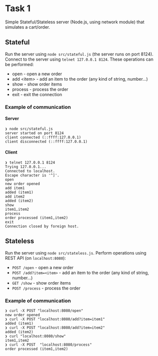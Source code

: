 # Task 1
Simple Stateful/Stateless server (Node.js, using network module) that simulates a cart/order.

## Stateful
Run the server using `node src/stateful.js` (the server runs on port 8124). Connect to the server using `telnet 127.0.0.1 8124`. These operations can be performed:

* open - open a new order
* add \<item> - add an item to the order (any kind of string, number...)
* show - show order items
* process - process the order
* exit - exit the connection

### Example of communication
#### Server
```
❯ node src/stateful.js
server started on port 8124
client connected (::ffff:127.0.0.1)
client disconnected (::ffff:127.0.0.1)
```
#### Client
```
❯ telnet 127.0.0.1 8124
Trying 127.0.0.1...
Connected to localhost.
Escape character is '^]'.
open
new order opened
add item1
added (item1)
add item2
added (item2)
show
item1,item2
process
order processed (item1,item2)
exit
Connection closed by foreign host.
```

## Stateless
Run the server using ```node src/stateless.js```. Perform operations using REST API (on `localhost:8080`):
* `POST /open` - open a new order
* `POST /add?item=<item>` - add an item to the order (any kind of string, number...)
* `GET /show` - show order items
* `POST /process` - process the order

### Example of communication
```
❯ curl -X POST "localhost:8080/open"
new order opened
❯ curl -X POST "localhost:8080/add?item=item1"
added (item1)
❯ curl -X POST "localhost:8080/add?item=item2"
added (item2)
❯ curl "localhost:8080/show"
item1,item2
❯ curl -X POST  "localhost:8080/process"
order processed (item1,item2)
```